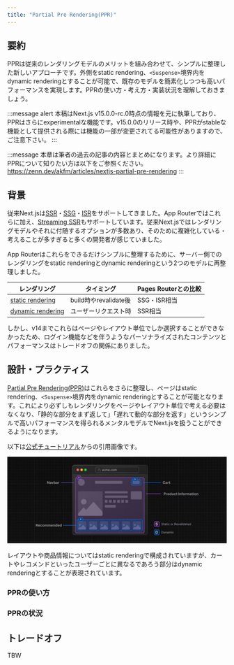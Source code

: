```yaml
---
title: "Partial Pre Rendering(PPR)"
---
```


## 要約

PPRは従来のレンダリングモデルのメリットを組み合わせて、シンプルに整理した新しいアプローチです。外側をstatic rendering、`<Suspense>`境界内をdynamic renderingとすることが可能で、既存のモデルを簡素化しつつも高いパフォーマンスを実現します。PPRの使い方・考え方・実装状況を理解しておきましょう。

:::message alert
本稿はNext.js v15.0.0-rc.0時点の情報を元に執筆しており、PPRはさらにexperimentalな機能です。v15.0.0のリリース時や、PPRがstableな機能として提供される際には機能の一部が変更されてる可能性がありますので、ご注意下さい。
:::

:::message
本章は筆者の過去の記事の内容とまとめになります。より詳細にPPRについて知りたい方は以下をご参照ください。
https://zenn.dev/akfm/articles/nextjs-partial-pre-rendering
:::

## 背景

従来Next.jsは[SSR](https://nextjs.org/docs/pages/building-your-application/rendering/server-side-rendering)・[SSG](https://nextjs.org/docs/pages/building-your-application/rendering/static-site-generation)・[ISR](https://nextjs.org/docs/pages/building-your-application/data-fetching/incremental-static-regeneration)をサポートしてきました。App Routerではこれらに加え、[Streaming SSR](https://nextjs.org/docs/app/building-your-application/rendering/server-components#streaming)もサポートしています。従来Next.jsではレンダリングモデルやそれに付随するオプションが多数あり、そのために複雑化している・考えることが多すぎると多くの開発者が感じていました。

App Routerはこれらをできるだけシンプルに整理するために、サーバー側でのレンダリングをstatic renderingとdynamic renderingという2つのモデルに再整理しました。

| レンダリング                                                                                                                   | タイミング            | Pages Routerとの比較 |
| ------------------------------------------------------------------------------------------------------------------------------ | --------------------- | -------------------- |
| [static rendering](https://nextjs.org/docs/app/building-your-application/rendering/server-components#static-rendering-default) | build時やrevalidate後 | SSG・ISR相当         |
| [dynamic rendering](https://nextjs.org/docs/app/building-your-application/rendering/server-components#dynamic-rendering)       | ユーザーリクエスト時  | SSR相当              |

しかし、v14までこれらはページやレイアウト単位でしか選択することができなかったため、ログイン機能などを伴うようなパーソナライズされたコンテンツとパフォーマンスはトレードオフの関係にありました。

## 設計・プラクティス

[Partial Pre Rendering(PPR)](https://nextjs.org/docs/app/api-reference/next-config-js/partial-prerendering)はこれらをさらに整理し、ページはstatic rendering、`<Suspense>`境界内をdynamic renderingとすることが可能となります。これにより必ずしもレンダリングをページやレイアウト単位で考える必要はなくなり、「静的な部分をまず返して」「遅れて動的な部分を返す」というシンプルで高いパフォーマンスを得られるメンタルモデルでNext.jsを扱うことができるようになります。

以下は[公式チュートリアル](https://nextjs.org/learn/dashboard-app/partial-prerendering)からの引用画像です。

![ppr shell](/images/nextjs-partial-pre-rendering/ppr-shell.png)

レイアウトや商品情報についてはstatic renderingで構成されていますが、カートやレコメンドといったユーザーごとに異なるであろう部分はdynamic renderingとすることが表現されています。

### PPRの使い方

### PPRの状況

## トレードオフ

TBW

